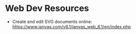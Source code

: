 # Web Dev Resources

- Create and edit SVG documents online: https://www.janvas.com/v6.1/janvas_web_6.1/en/index.php
